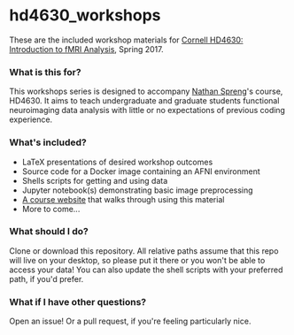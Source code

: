 # hd4630_workshops
These are the included workshop materials for [Cornell HD4630: Introduction to fMRI Analysis](https://classes.cornell.edu/browse/roster/SP17/class/HD/4630), Spring 2017.

### What is this for?
This workshops series is designed to accompany [Nathan Spreng](http://lbc.human.cornell.edu/Home.html)'s course, HD4630. It aims to teach undergraduate and graduate students functional neuroimaging data analysis with little or no expectations of previous coding experience. 

### What's included?
* LaTeX presentations of desired workshop outcomes
* Source code for a Docker image containing an AFNI environment
* Shells scripts for getting and using data
* Jupyter notebook(s) demonstrating basic image preprocessing
* [A course website](https://emdupre.github.io/hd4630_workshops/) that walks through using this material
* More to come...

### What should I do?
Clone or download this repository. All relative paths assume that this repo will live on your desktop, so please put it there or you won't be able to access your data! You can also update the shell scripts with your preferred path, if you'd prefer. 

### What if I have other questions?
Open an issue! Or a pull request, if you're feeling particularly nice.
